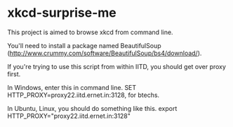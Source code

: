 xkcd-surprise-me
================

This project is aimed to browse xkcd from command line.

You'll need to install a package named BeautifulSoup (http://www.crummy.com/software/BeautifulSoup/bs4/download/).


If you're trying to use this script from within IITD, you should get over proxy first.

In Windows, enter this in command line.
        SET HTTP_PROXY=proxy22.iitd.ernet.in:3128, for btechs.

In Ubuntu, Linux, you should do something like this.
        export HTTP_PROXY="proxy22.iitd.ernet.in:3128"
